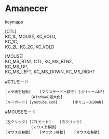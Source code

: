 ﻿# Amanecer  
      
keymaps  
  
[CTL]  
    KC_1L, MOUSE, KC_VOLU,  
           KC_1C,  
    KC_2L, KC_2C, KC_VOLD  
  
[MOUSE]  
    KC_MS_BTN1, CTL,        KC_MS_BTN2,  
                KC_MS_UP,  
    KC_MS_LEFT, KC_MS_DOWN, KC_MS_RIGHT  
  
  
  
  
#CTLモード  
  
    [メモ帳を起動]	[マウスモードへ移行]	[ボリュームUP]  
      	        [Windowの最大化]  
    [キーボード]	[youtube.com]		[ボリュームDOWN]  
  
  
  
#MOUSEモード  
  
    [左クリック]	[CTLモード]	[右クリック]  
        		[マウス上移動]      
    [マウス左移動]	[マウス下移動]	[マウス右移動]